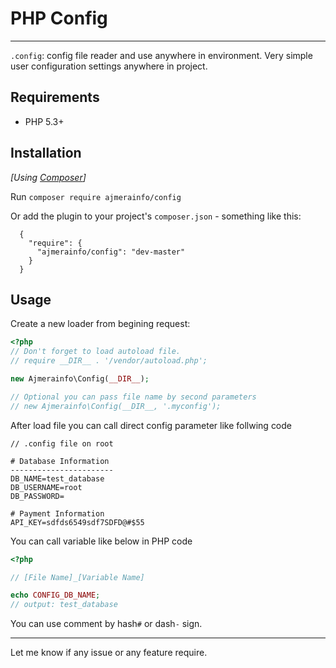 # PHP Config
-------------
`.config`: config file reader and use anywhere in environment. Very simple user configuration settings anywhere in project.

## Requirements

* PHP 5.3+

## Installation

_[Using [Composer](http://getcomposer.org/)]_

Run `composer require ajmerainfo/config`

Or add the plugin to your project's `composer.json` - something like this:

```composer
  {
    "require": {
      "ajmerainfo/config": "dev-master"
    }
  }
```

## Usage

Create a new loader from begining request:

```php
<?php
// Don't forget to load autoload file.
// require __DIR__ . '/vendor/autoload.php'; 

new Ajmerainfo\Config(__DIR__);

// Optional you can pass file name by second parameters
// new Ajmerainfo\Config(__DIR__, '.myconfig');
```

After load file you can call direct config parameter like follwing code

```text
// .config file on root

# Database Information
-----------------------
DB_NAME=test_database
DB_USERNAME=root
DB_PASSWORD=

# Payment Information
API_KEY=sdfds6549sdf7SDFD@#$55
```

You can call variable like below in PHP code

```php
<?php

// [File Name]_[Variable Name]

echo CONFIG_DB_NAME;
// output: test_database

```

You can use comment by hash`#` or dash`-` sign.

-----

Let me know if any issue or any feature require.
